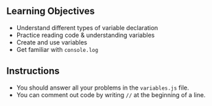 
## Learning Objectives

- Understand different types of variable declaration
- Practice reading code & understanding variables
- Create and use variables
- Get familiar with `console.log`


## Instructions 
 - You should answer all your problems in the `variables.js` file. 
 - You can comment out code by writing `//` at the beginning of a line.
